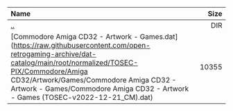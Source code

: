 |Name|Size|
|:---|---:|
|[..](../index.html)|DIR|
|[Commodore Amiga CD32 - Artwork - Games.dat](https://raw.githubusercontent.com/open-retrogaming-archive/dat-catalog/main/root/normalized/TOSEC-PIX/Commodore/Amiga CD32/Artwork/Games/Commodore Amiga CD32 - Artwork - Games/Commodore Amiga CD32 - Artwork - Games (TOSEC-v2022-12-21_CM).dat)|10355|
